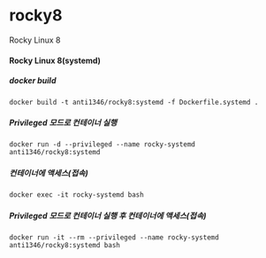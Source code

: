 # rocky8
Rocky Linux 8


#### Rocky Linux 8(systemd)
##### docker build
```
docker build -t anti1346/rocky8:systemd -f Dockerfile.systemd .
```

##### Privileged 모드로 컨테이너 실행
```
docker run -d --privileged --name rocky-systemd anti1346/rocky8:systemd
```
##### 컨테이너에 액세스(접속)
```
docker exec -it rocky-systemd bash

```
##### Privileged 모드로 컨테이너 실행 후 컨테이너에 액세스(접속)
```
docker run -it --rm --privileged --name rocky-systemd anti1346/rocky8:systemd bash
```
